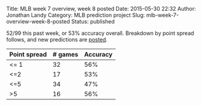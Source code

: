 Title: MLB week 7 overview, week 8 posted
Date: 2015-05-30 22:32
Author: Jonathan Landy
Category: MLB prediction project
Slug: mlb-week-7-overview-week-8-posted
Status: published

52/99 this past week, or 53% accuracy overall. Breakdown by point spread follows, and new predictions are [posted](http://efavdb.github.io/weekly-mlb-predictions).

| Point spread | # games | Accuracy |
| -- | -- | -- |
| <= 1 | 32 | 56% |
| <=2 | 17 | 53% |
| <=5 | 34 | 47% |
| >5 | 16 | 56% |